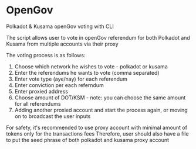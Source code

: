 # OpenGov
Polkadot &amp; Kusama openGov voting with CLI

The script allows user to vote in openGov referendum for both Polkadot and Kusama from multiple accounts via their proxy

The voting process is as follows:
1) Choose which network he wishes to vote - polkadot or kusama
2) Enter the referendums he wants to vote (comma separated)
3) Enter vote type (aye/nay) for each referendum
4) Enter conviction per each referndum
5) Enter proxied address
6) Choose amount of DOT/KSM - note: you can choose the same amount for all referendums
7) Adding another proxied account and start the process again, or moving on to broadcast the user inputs
  

For safety, it's recommended to use proxy account with minimal amount of tokens only for the transactions fees
Therefore, user should also have a file to put the seed phrase of both polkadot and kusama proxy account

